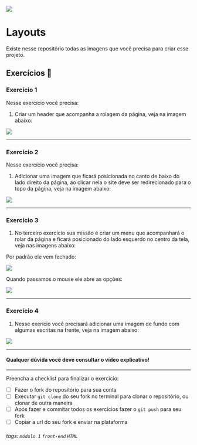 ![](https://i.imgur.com/xG74tOh.png)

# Layouts


Existe nesse repositório todas as imagens que você precisa para criar esse projeto.

## Exercícios 🏫


### Exercício 1


Nesse exercício você precisa:

1. Criar um header que acompanha a rolagem da página, veja na imagem abaixo:

![](https://i.imgur.com/KPkt3Tn.png)


---

### Exercício 2

Nesse exercício você precisa:

1. Adicionar uma imagem que ficará posicionada no canto de baixo do lado direito da página, ao clicar nela o site deve ser redirecionado para o topo da página, veja na imagem abaixo:

![](https://i.imgur.com/8BwEkJ2.png)

---

### Exercício 3


1. No terceiro exercício sua missão é criar um menu que acompanhará o rolar da página e ficará posicionado do lado esquerdo no centro da tela, veja nas imagens abaixo:

Por padrão ele vem fechado:

![](https://i.imgur.com/MhV9Fe1.png)



Quando passamos o mouse ele abre as opções:

![](https://i.imgur.com/peSuKlw.png)

---
    
### Exercício 4

1. Nesse exerício você precisará adicionar uma imagem de fundo com algumas escritas na frente, veja na imagem abaixo:

![](https://i.imgur.com/lfTtWKg.png)


---


#### Qualquer dúvida você deve consultar o vídeo explicativo!

  
---

Preencha a checklist para finalizar o exercício:
-   [ ] Fazer o fork do repositório para sua conta
-   [ ] Executar `git clone` do seu fork no terminal para clonar o repositório, ou clonar de outra maneira
-   [ ] Após fazer e commitar todos os exercícios fazer o `git push` para seu fork
-   [ ] Copiar a url do seu fork e enviar na plataforma

###### tags: `módulo 1` `front-end` `HTML`
